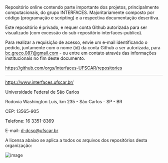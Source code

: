 Repositório online contendo parte importante dos projetos, principalmente computacionais, do grupo
INTERFACES. Majoritariamente composto por código (programação e scripting) e a respectiva documentação
descritiva.

Este repositório é privado, e requer conta Github autorizada para ser visualizado (com excessão do sub-repositório interfaces-publico).

Para realizar a requisição de acesso, envie um e-mail identificando o pedido, juntamente com o nome (id)
da conta Github a ser autorizada, para bc.greco.087@gmail.com - ou entre em contato através das
informações institucionais no fim deste documento.

https://github.com/orgs/Interfaces-UFSCAR/repositories

-------------------------------------------------------

https://www.interfaces.ufscar.br/

Universidade Federal de São Carlos

Rodovia Washington Luis, km 235 - São Carlos - SP - BR

CEP: 13565-905

Telefone: 16 3351-8369

E-mail: d-dcso@ufscar.br

A licensa abaixo se aplica a todos os arquivos dos repositórios desta organização:

![image](https://github.com/Interfaces-UFSCAR/.github/assets/109227866/74b9eb31-5e7e-4254-b7ac-f31beee9c508)

